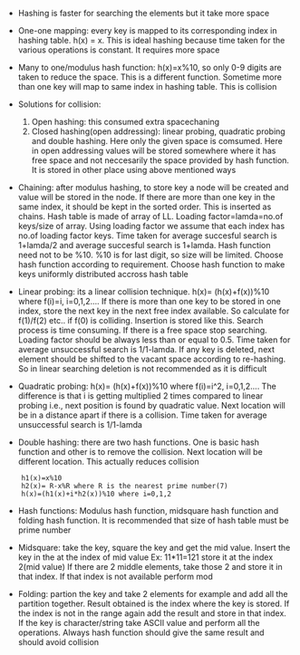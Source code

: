 * Hashing is faster for searching the elements but it take more space

* One-one mapping: every key is mapped to its corresponding index in hashing table. h(x) = x. This is ideal hashing because time taken for the various operations is constant. It requires more space

* Many to one/modulus hash function: h(x)=x%10, so only 0-9 digits are taken to reduce the space. This is a different function. Sometime more than one key will map to same index in hashing table. This is collision

* Solutions for collision:
    1. Open hashing: this consumed extra spacechaning
    2. Closed hashing(open addressing): linear probing, quadratic probing and double hashing. Here only the given space is comsumed. Here in open addressing values will be stored somewhere where it has free space and not neccesarily the space provided by hash function. It is stored in other place using above mentioned ways

* Chaining: after modulus hashing, to store key a node will be created and value will be stored in the node. If there are more than one key in the same index, it should be kept in the sorted order. This is inserted as chains. Hash table is made of array of LL. Loading factor=lamda=no.of keys/size of array. Using loading factor we assume that each index has no.of loading factor keys. Time taken for average succesful search is 1+lamda/2 and average succesful search is 1+lamda. Hash function need not to be %10. %10 is for last digit, so size will be limited. Choose hash function according to requirement. Choose hash function to make keys uniformly distributed accross hash table

* Linear probing: its a linear collision technique. h(x)= (h(x)+f(x))%10 where f(i)=i, i=0,1,2.... If there is more than one key to be stored in one index, store the next key in the next free index available. So calculate for f(1)/f(2) etc.. if f(0) is colliding. Insertion is stored like this. Search process is time consuming. If there is a free space stop searching. Loading factor should be always less than or equal to 0.5. Time taken for average unsuccessful search is 1/1-lamda. If any key is deleted, next element should be shifted to the vacant space according to re-hashing. So in linear searching deletion is not recommended as it is difficult

* Quadratic probing: h(x)= (h(x)+f(x))%10 where f(i)=i^2, i=0,1,2.... The difference is that i is getting multiplied 2 times compared to linear probing i.e., next position is found by quadratic value. Next location will be in a distance apart if there is a collision. Time taken for average unsuccessful search is 1/1-lamda

* Double hashing: there are two hash functions. One is basic hash function and other is to remove the collision. Next location will be different location. This actually reduces collision
``` 
    h1(x)=x%10
    h2(x)= R-x%R where R is the nearest prime number(7)
    h(x)=(h1(x)+i*h2(x))%10 where i=0,1,2
```

* Hash functions: Modulus hash function, midsquare hash function and folding hash function. It is recommended that size of hash table must be prime number

* Midsquare: take the key, square the key and get the mid value. Insert the key in the at the index of mid value
        Ex: 11*11=121
        store it at the index 2(mid value)
        If there are 2 middle elements, take those 2 and store it in that index. If that index is not available perform mod

* Folding: partion the key and take 2 elements for example and add all the partition together. Result obtained is the index where the key is stored. If the index is not in the range again add the result and store in that index. If the key is character/string take ASCII value and perform all the operations. Always hash function should give the same result and should avoid collision



